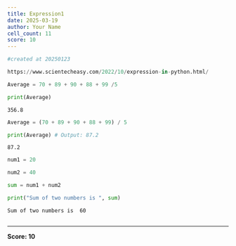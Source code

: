 ```yaml
---
title: Expression1
date: 2025-03-19
author: Your Name
cell_count: 11
score: 10
---
```


```python
#created at 20250123
```


```python
https://www.scientecheasy.com/2022/10/expression-in-python.html/
```


```python
Average = 70 + 89 + 90 + 88 + 99 /5
```


```python
print(Average) 
```

    356.8



```python
Average = (70 + 89 + 90 + 88 + 99) / 5
```


```python
print(Average) # Output: 87.2
```

    87.2



```python
num1 = 20
```


```python
num2 = 40
```


```python
sum = num1 + num2
```


```python
print("Sum of two numbers is ", sum)

```

    Sum of two numbers is  60



```python

```


---
**Score: 10**